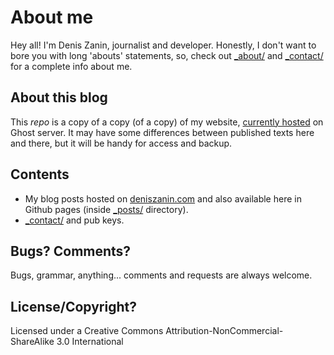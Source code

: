 About me
=========

Hey all! I'm Denis Zanin, journalist and developer. Honestly, I don't want to bore you with long 'abouts' statements, so, check out [_about/](/_about/) and [_contact/](/_contact/) for a complete info about me.

About this blog
----------------

This *repo* is a copy of a copy (of a copy) of my website, [currently hosted](https://deniszanin.com/) on Ghost server. It may have some differences between published texts here and there, but it will be handy for access and backup.

Contents
----------

* My blog posts hosted on [deniszanin.com](https://deniszanin.com) and also available here in Github pages (inside [_posts/](/_posts/) directory).
* [_contact/](/_contact/) and pub keys.

Bugs? Comments?
----------------

Bugs, grammar, anything... comments and requests are always welcome.

License/Copyright?
-------------------

Licensed under a Creative Commons Attribution-NonCommercial-ShareAlike 3.0 International
